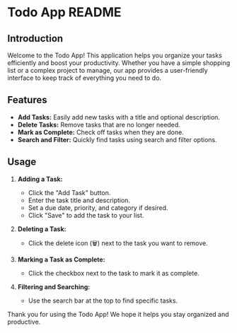 # Todo App README

## Introduction

Welcome to the Todo App! This application helps you organize your tasks efficiently and boost your productivity. Whether you have a simple shopping list or a complex project to manage, our app provides a user-friendly interface to keep track of everything you need to do.

## Features

- **Add Tasks:** Easily add new tasks with a title and optional description.
- **Delete Tasks:** Remove tasks that are no longer needed.
- **Mark as Complete:** Check off tasks when they are done.
- **Search and Filter:** Quickly find tasks using search and filter options.


## Usage

1. **Adding a Task:**
   - Click the "Add Task" button.
   - Enter the task title and description.
   - Set a due date, priority, and category if desired.
   - Click "Save" to add the task to your list.

2. **Deleting a Task:**
   - Click the delete icon (🗑️) next to the task you want to remove.

3. **Marking a Task as Complete:**
   - Click the checkbox next to the task to mark it as complete.

4. **Filtering and Searching:**
   - Use the search bar at the top to find specific tasks.

Thank you for using the Todo App! We hope it helps you stay organized and productive.
